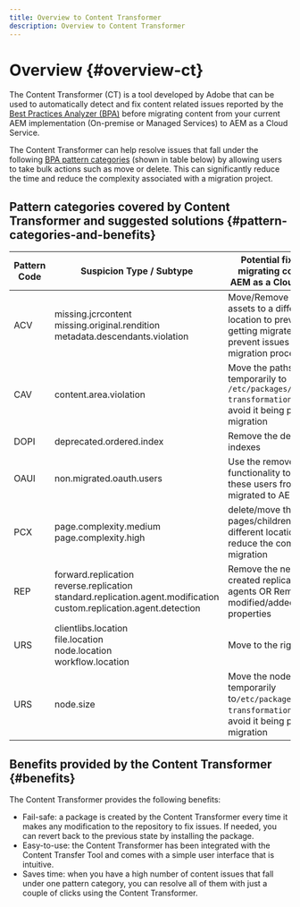 ```yaml
---
title: Overview to Content Transformer
description: Overview to Content Transformer
---
```

# Overview {#overview-ct}

The Content Transformer (CT) is a tool developed by Adobe that can be used to automatically detect and fix content related issues reported by the [Best Practices Analyzer (BPA)](/help/journey-migration/best-practices-analyzer/overview-best-practices-analyzer.md) before migrating content from your current AEM implementation (On-premise or Managed Services) to AEM as a Cloud Service.

The Content Transformer can help resolve issues that fall under the following [BPA pattern categories](https://experienceleague.adobe.com/docs/experience-manager-pattern-detection/table-of-contents/aso.html) (shown in table below) by allowing users to take bulk actions such as move or delete. This can significantly reduce the time and reduce the complexity associated with a migration project.

## Pattern categories covered by Content Transformer and suggested solutions {#pattern-categories-and-benefits}

| Pattern Code | Suspicion Type / Subtype                                                                                           | Potential fix before migrating content to AEM as a Cloud Service                                                                                |
|--------------|--------------------------------------------------------------------------------------------------------------------|------------------------------------------------------------------------------------------------------------------------------------|
| ACV          | missing.jcrcontent <br> missing.original.rendition <br> metadata.descendants.violation                                       | Move/Remove these assets to a different location to prevent  from getting migrated to prevent issues during the migration process. |
| CAV          | content.area.violation                                                                                             | Move the paths temporarily to `/etc/packages/content-transformation/paths` to avoid it being part of the migration                 |
| DOPI         | deprecated.ordered.index                                                                                           | Remove the deprecated indexes                                                                                                      |
| OAUI         | non.migrated.oauth.users                                                                                           | Use the remove functionality to prevent these users from getting migrated to AEMaaCS                                               |
| PCX          | page.complexity.medium <br> page.complexity.high                                                                        | delete/move the pages/children to different locations to reduce the complexity of migration                                        |
| REP          | forward.replication <br> reverse.replication <br> standard.replication.agent.modification <br> custom.replication.agent.detection | Remove the newly created replication agents OR Remove the modified/added properties                                                |
| URS          | clientlibs.location <br> file.location <br> node.location <br> workflow.location                                                 | Move to the right location                                                                                                         |
| URS          | node.size                                                                                                          | Move the node temporarily to`/etc/packages/content-transformation/paths` to avoid it being part of the migration                  |

## Benefits provided by the Content Transformer {#benefits}

The Content Transformer provides the following benefits:

* Fail-safe: a package is created by the Content Transformer every time it makes any modification to the repository to fix issues. If needed, you can revert back to the previous state by installing the package.
* Easy-to-use: the Content Transformer has been integrated with the Content Transfer Tool and comes with a simple user interface that is intuitive. 
* Saves time: when you have a high number of content issues that fall under one pattern category, you can resolve all of them with just a couple of clicks using the Content Transformer.
